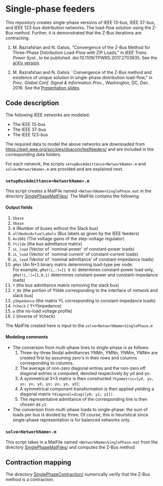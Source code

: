# Single-phase feeders
This repository creates single-phase versions of  IEEE 13-bus, IEEE 37-bus, and IEEE 123-bus distribution networks. The load-flow solution using the Z-Bus method. Further, it is demonstrated that the Z-Bus iterations are contracting.



1) M. Bazrafshan and N. Gatsis, "Convergence of the Z-Bus Method for Three-Phase Distribution Load-Flow with ZIP Loads," in *IEEE Trans.  Power Syst.*, to be published. doi:10.1109/TPWRS.2017.2703835. See the [arXiv version](https://arxiv.org/pdf/1605.08511.pdf).


2) M. Bazrafshan and N. Gatsis ``Convergence of the Z-Bus method and existence of unique solution in single-phase distribution
load-flow," in *Proc. Global Conf. Signal \& Information Proc.*, Washington, DC, Dec. 2016.  See the [Presentation slides](https://sigport.org/sites/default/files/docs/globalsip.pdf).


## Code description 

The following IEEE networks are modeled: 
* The IEEE 13-bus 
* The IEEE 37-bus
* The IEEE 123-bus

The required data to model the above  networks are downloaded from 
https://ewh.ieee.org/soc/pes/dsacom/testfeeders/ 
and are included in the corresponding data folders. 

For each network, the scripts `setupBusAdmittance<NetworkName>.m` and `solve<NetworkName>.m` are provided and are explained next.


### `setupBusAdmittance<NetworkName>.m`
 This script creates a MatFile named `<NetworkName>SinglePhase.mat` in the
 directory [SinglePhaseMatFiles/](https://github.com/hafezbazrafshan/single-phase-feeders/tree/master/SinglePhaseMatFiles).   The MatFile contains the following
 
 #### Output fields
 1. `Sbase`
 2. `Vbase`
 3. `N` (Number of buses without the Slack bus)
 4. `allNodesActualLabels` (Bus labels as given by the IEEE feeders)
 5. `Av1001` (The voltage gains of the step-voltage regulator)
 6. `Ytilde` (the bus admittance matrix)
 7. `sL_load`  (Vector of `nominal power' of constant-power loads)
 8. `iL_load` (Vector of `nominal current' of constant-current loads)
 9. `yL_load` (Vector of `nominal admittance' of constant-impedance loads)
 10. `gMat` (An N*3 binary matrix determining load-type per node.  
 For example, `gMat(i,:)=[1 0 0]` determines constant-power load only, 
 `gMat(i,:)=[1,0,1]` determines constant-power and constant-impedance loads)
 11. `Y` (the bus admittance matrix removing the slack bus)
 12. `Y_NS` (the portion of Ytilde corresponding to the interface of network
 and slack bus)
 13. `yImpedance` (the matrix YL corresponding to constant-impedance loads)
14. `Ycheck` ( Y+YImpedance)
 15. `w` (the no-load voltage profile)
 16. `Z` (inverse of Ycheck)

The MatFile created here is input to the `solve<NetworkName>SinglePhase.m`

 #### Modeling comments
* The conversion from  multi-phase lines to single-phase is as follows:
  1. Three-by-three Nodal admittances YNMn, YMNn, YNMm, YMNm 
          are created first by assuming zero's in their rows and columns corresponding to 
          columns.  
  2. The average of non-zero diagonal entires and the non-zero
          off diagonal entries is computed, denoted respectively by yd and
         yo. 
  3. A symmetrical 3*3 matrix is then constructed
          `YSymmetric=[yd, yo, yo; yo, yd, yo; yo, yo, yd]`;
  4.  A symmetrical component transformation is then applied
          yielding  a diagonal matrix `Ydiagonal=diag([y0; y1; y2])`.
  5. The representative admittance of the corresponding line is
           then chosen as `y1`.  
* The conversion from multi-phase loads to single-phase: the sum of
  loads per bus is divided by three.  Of course, this is  heuristical
  since single-phase representation is for balanced networks only.
 
 ### `solve<NetworkName>.m`
  This script takes in a MatFile named `<NetworkName>SinglePhase.mat` from the
 directory [SinglePhaseMatFiles/](https://github.com/hafezbazrafshan/single-phase-feeders/tree/master/SinglePhaseMatFiles) and computes the Z-Bus method 
 
 ## Contraction mapping
 The directory [SinglePhaseContraction/](https://github.com/hafezbazrafshan/single-phase-feeders/tree/master/SinglePhaseContraction) numerically verify that the Z-Bus method is a contraction.
